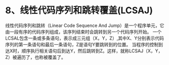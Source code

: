 # 8、线性代码序列和跳转覆盖(LCSAJ)

线性代码序列和跳转（Linear Code Sequence And Jump）是一个程序单元，它由一段有序的代码序列组成，该序列结束时会跳转到另一个代码序列开始。 一个LCSAL包含一条或多条语句，表示成三元组（X，Y，Z）,其中X、Y分别表示代码序列的第一条语句和最后一条语句，Z是语句Y要跳转到的位置。 当程序的控制到达X时，顺序执行相关语句后到达Y，然后跳转到Z。这样，就称LCSAJ（X，Y，Z）被遍历了，也称被覆盖了。